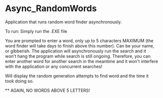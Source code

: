 # Async_RandomWords
Application that runs random word finder asynchronously.

To run: Simply run the .EXE file

You are prompted to enter a word, only up to 5 characters MAXIMUM (the word finder will take days to finish above this number). Can be your name, or gibberish.
The application will asynchronously run the search and it won't hang the program while search is still ongoing. Therefore, you can enter another word for another search in the meantime and it won't interfere with the application or any concurrent searches!

Will display the random generation attempts to find word and the time it took doing so.

** AGAIN, NO WORDS ABOVE 5 LETTERS!
